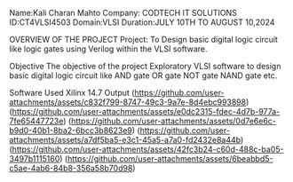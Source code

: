 Name:Kali Charan Mahto
Company: CODTECH IT SOLUTIONS
ID:CT4VLSI4503
Domain:VLSI
Duration:JULY 10TH TO AUGUST 10,2024

OVERVIEW OF THE PROJECT
Project: To Design basic digital logic circuit like logic gates using Verilog within the VLSI software.

Objective 
The objective of the project Exploratory VLSI software to design basic digital logic circuit like AND gate OR gate NOT gate NAND gate etc.

Software Used
Xilinx 14.7
Output
(https://github.com/user-attachments/assets/c832f799-8747-49c3-9a7e-8d4ebc993898)
(https://github.com/user-attachments/assets/e0dc2315-fdec-4d7b-977a-7fe65447723e)
(https://github.com/user-attachments/assets/0d7e6e6c-b9d0-40b1-8ba2-6bcc3b8623e9)
(https://github.com/user-attachments/assets/a7df5ba5-e3c1-45a5-a7a0-fd2432e8a44b)
(https://github.com/user-attachments/assets/42fc3b24-c60d-488c-ba05-3497b1115160)
(https://github.com/user-attachments/assets/6beabbd5-c5ae-4ab6-84b8-356a58b70d98)






